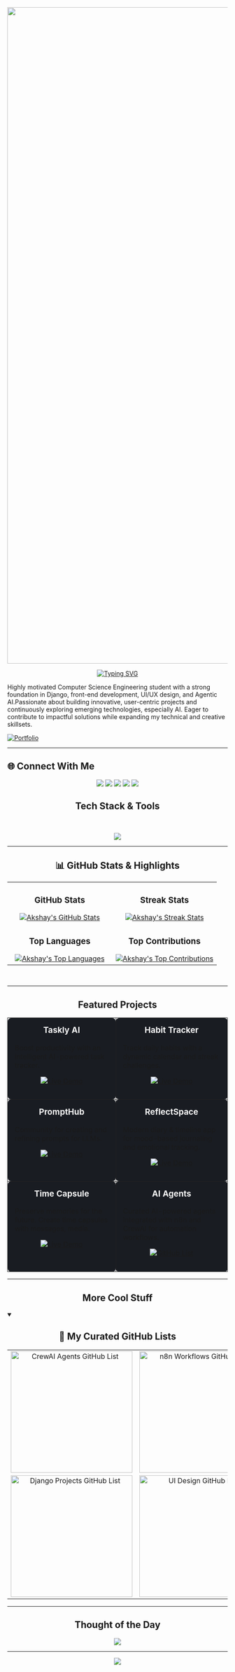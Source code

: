 
<img src="https://i.pinimg.com/originals/ef/08/d1/ef08d117f320d1e142f79c4413e0a2bf.gif" width="1500px" />


<p align="center">
  <a href="https://github.com/Akshaykarthicks">
    <img src="https://readme-typing-svg.demolab.com?lines=HEY+THERE!;AKSHAY+HERE!!!.&font=FIRA+CODE&center=true&width=350&height=70&duration=3000&pause=1000&size=28&color=36BCF7&vCenter=true" alt="Typing SVG" />
  </a>
</p>




<p align="left">
  Highly motivated Computer Science Engineering student with a strong foundation in Django, front-end development, UI/UX design, and Agentic AI.Passionate about building innovative, user-centric projects and continuously exploring emerging technologies, especially AI. Eager to contribute to impactful solutions while expanding my technical and creative skillsets.
</p
  
[![Portfolio](https://img.shields.io/badge/My%20Portfolio-black?style=for-the-badge&logo=vercel&logoColor=white)](https://akshaykarthicks.github.io/AKS/)


---

## 🌐 Connect With Me
  <p align="center">
    <a href="https://instagram.com/_.aksy._"><img src="https://img.shields.io/badge/Instagram-%23E4405F.svg?logo=Instagram&logoColor=white" /></a>
    <a href="https://linkedin.com/in/akshay-karthick-s"><img src="https://img.shields.io/badge/LinkedIn-%230077B5.svg?logo=linkedin&logoColor=white" /></a>
    <a href="https://reddit.com/user/aksy_1"><img src="https://img.shields.io/badge/Reddit-%23FF4500.svg?logo=Reddit&logoColor=white" /></a>
    <a href="mailto:akshaykarthick01@gmail.com"><img src="https://img.shields.io/badge/Email-D14836?logo=gmail&logoColor=white" /></a>
    <a href="https://ak-sy.medium.com/"><img src="https://img.shields.io/badge/Medium-12100E?logo=medium&logoColor=white" /></a>
  </p>


<!-- Tech Stack Animated Banner -->
<h2 align="center">Tech Stack & Tools</h2>

<br />

<!-- Skills Badges -->
<p align="center">
  <a href="#"><img src="https://skillicons.dev/icons?i=django,python,react,html,css,vercel,figma,docker,supabase&theme=dark" /></a>
</p>

---


<!-- GitHub Stats and Contributions -->
<h2 align="center">📊 GitHub Stats & Highlights</h2>

<table width="100%">
  <tr>
    <td width="50%" align="center">
      <h3><strong>GitHub Stats</strong></h3>
      <a href="https://github.com/akshaykarthicks">
        <img src="https://github-readme-stats.vercel.app/api?username=akshaykarthicks&theme=blue_navy&hide_border=false&include_all_commits=false&count_private=false" alt="Akshay's GitHub Stats" />
      </a>
    </td>
    <td width="50%" align="center">
      <h3><strong>Streak Stats</strong></h3>
      <a href="https://github.com/akshaykarthicks">
        <img src="https://nirzak-streak-stats.vercel.app/?user=akshaykarthicks&theme=blue_navy&hide_border=false" alt="Akshay's Streak Stats" />
      </a>
    </td>
  </tr>
  <tr>
    <td align="center">
      <h3><strong>Top Languages</strong></h3>
      <a href="https://github.com/akshaykarthicks">
        <img src="https://github-readme-stats.vercel.app/api/top-langs/?username=akshaykarthicks&theme=blue_navy&hide_border=false&include_all_commits=false&count_private=false&layout=compact" alt="Akshay's Top Languages" />
      </a>
    </td>
    <td align="center">
      <h3><strong>Top Contributions</strong></h3>
      <a href="https://github.com/akshaykarthicks">
        <img src="https://github-contributor-stats.vercel.app/api?username=akshaykarthicks&limit=5&theme=blue_navy&combine_all_yearly_contributions=true" alt="Akshay's Top Contributions" />
      </a>
    </td>
  </tr>
</table>

<br />




---


<!-- Live Projects Section -->
<h2 align="center">Featured Projects</h2>
<div align="center">

<table>
  <tr>
    <td width="300" valign="top" style="border:1px solid #222; border-radius:8px; padding:16px; background:#191C22;">
      <h3 align="center" style="margin-top:0; color:#F2F2F2;">Taskly AI</h3>
      <p>Boost productivity with an intelligent AI-powered task tracker.</p>
      <p align="center">
        <a href="https://taskly-ai-five.vercel.app/" target="_blank">
          <img src="https://img.shields.io/badge/Live%20Demo-black?style=for-the-badge&logo=vercel&logoColor=white" alt="Live Demo"/>
        </a>
      </p>
    </td>
    <td width="300" valign="top" style="border:1px solid #222; border-radius:8px; padding:16px; background:#191C22;">
      <h3 align="center" style="margin-top:0; color:#F2F2F2;">Habit Tracker</h3>
      <p>Track daily habits with a dynamic calendar and streak challenges.</p>
      <p align="center">
        <a href="https://forgenest.vercel.app/" target="_blank">
          <img src="https://img.shields.io/badge/Live%20Demo-black?style=for-the-badge&logo=vercel&logoColor=white" alt="Live Demo"/>
        </a>
      </p>
    </td>
  </tr>
  <tr>
    <td width="300" valign="top" style="border:1px solid #222; border-radius:8px; padding:16px; background:#191C22;">
      <h3 align="center" style="margin-top:0; color:#F2F2F2;">PromptHub</h3>
      <p>Community for creating and refining prompts for LLMs.</p>
      <p align="center">
        <a href="https://prompthub-umber.vercel.app/" target="_blank">
          <img src="https://img.shields.io/badge/Live%20Demo-black?style=for-the-badge&logo=vercel&logoColor=white" alt="Live Demo"/>
        </a>
      </p>
    </td>
    <td width="300" valign="top" style="border:1px solid #222; border-radius:8px; padding:16px; background:#191C22;">
      <h3 align="center" style="margin-top:0; color:#F2F2F2;">ReflectSpace</h3>
      <p>Modern diary & timeline app for mood-based journaling and emotional tracking.</p>
      <p align="center">
        <a href="https://reflectspace.vercel.app/" target="_blank">
          <img src="https://img.shields.io/badge/Live%20Demo-black?style=for-the-badge&logo=vercel&logoColor=white" alt="Live Demo"/>
        </a>
      </p>
    </td>
  </tr>
  <tr>
    <td width="300" valign="top" style="border:1px solid #222; border-radius:8px; padding:16px; background:#191C22;">
      <h3 align="center" style="margin-top:0; color:#F2F2F2;">Time Capsule</h3>
      <p>Preserve memories for the future. Create time capsules with messages, media.</p>
      <p align="center">
        <a href="https://time-capsule-xjtz.onrender.com" target="_blank">
          <img src="https://img.shields.io/badge/Live%20Demo-black?style=for-the-badge&logo=vercel&logoColor=white" alt="Live Demo"/>
        </a>
      </p>
    </td>
    <td width="300" valign="top" style="border:1px solid #222; border-radius:8px; padding:16px; background:#191C22;">
      <h3 align="center" style="margin-top:0; color:#F2F2F2;">AI Agents</h3>
      <p>Curated AI-powered agents integrated with n8n and CrewAI for automation workflows.</p>
      <p align="center">
        <a href="https://github.com/stars/akshaykarthicks/lists/crewai-agents" target="_blank">
          <img src="https://img.shields.io/badge/GitHub%20List-black?style=for-the-badge&logo=github&logoColor=white" alt="GitHub List"/>
        </a>
      </p>
    </td>
  </tr>
</table>

</div>

---

<!-- Starred & Other Projects -->
<h2 align="center">More Cool Stuff</h2>
<!-- Custom "repo card" box structure (matches your screenshot style) -->
<details open>
  <summary><h2 align="center">📘 My Curated GitHub Lists</h2></summary>

  <div align="center">
    <table>
      <tr>
        <td align="center" width="300">
          <a href="https://github.com/stars/akshaykarthicks/lists/crewai-agents">
            <img width="278" src="https://img.shields.io/badge/CrewAI%20Agents-GitHub%20List-1F222E?style=for-the-badge&logo=github&logoColor=F85D7F&labelColor=1F222E&color=1F222E" alt="CrewAI Agents GitHub List">
          </a>
        </td>
        <td align="center" width="300">
          <a href="https://github.com/stars/akshaykarthicks/lists/n8n">
            <img width="278" src="https://img.shields.io/badge/n8n%20Workflows-GitHub%20List-1F222E?style=for-the-badge&logo=github&logoColor=F85D7F&labelColor=1F222E&color=1F222E" alt="n8n Workflows GitHub List">
          </a>
        </td>
      </tr>
      <tr>
        <td align="center" width="300">
          <a href="https://github.com/stars/akshaykarthicks/lists/django">
            <img width="278" src="https://img.shields.io/badge/Django%20Projects-GitHub%20List-1F222E?style=for-the-badge&logo=github&logoColor=F85D7F&labelColor=1F222E&color=1F222E" alt="Django Projects GitHub List">
          </a>
        </td>
        <td align="center" width="300">
          <a href="https://github.com/stars/akshaykarthicks/lists/ui-desgin">
            <img width="278" src="https://img.shields.io/badge/UI%20Design-GitHub%20List-1F222E?style=for-the-badge&logo=github&logoColor=F85D7F&labelColor=1F222E&color=1F222E" alt="UI Design GitHub List">
          </a>
        </td>
      </tr>
    </table>
  </div>
</details>



---

<!-- Random Dev Quote -->
<h2 align="center">Thought of the Day</h2>
<p align="center">
    <img src="https://quotes-github-readme.vercel.app/api?type=horizontal&theme=radical" />
</p>

---




<!-- Footer -->
<p align="center">
  <img src="https://capsule-render.vercel.app/api?type=waving&color=gradient&height=65&section=footer"/>
</p>
